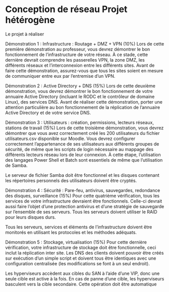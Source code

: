 # Conception de réseau Projet hétérogène

Le projet à réaliser

Démonstration 1 : Infrastructure : Routage + DMZ + VPN (10%)
Lors de cette première démonstration au professeur, vous devrez démontrer le bon fonctionnement de l’infrastructure de votre réseau. À ce stade, cette dernière devrait comprendre les passerelles VPN, la zone DMZ, les différents réseaux et l’interconnexion entre les différents sites. Avant de faire cette démonstration, assurez-vous que tous les sites soient en mesure de communiquer entre eux par l’entremise d’un VPN.

Démonstration 2 : Active Directory + DNS (15%)
Lors de cette deuxième démonstration, vous devrez démontrer le bon fonctionnement de votre annuaire Active Directory (incluant le RODC et le contrôleur de domaine Linux), des services DNS. Avant de réaliser cette démonstration, porter une attention particulière au bon fonctionnement de la réplication de l’annuaire Active Directory et de votre service DNS.

Démonstration 3 : Utilisateurs : création, permissions, lecteurs réseaux, stations de travail (15%)
Lors de cette troisième démonstration, vous devrez démontrer que vous avez correctement créé les 200 utilisateurs du fichier utilisateurs.csv disponible sur Moodle. Vous devrez configurer correctement l’appartenance de ses utilisateurs aux différents groupes de sécurité, de même que les scripts de login nécessaire au mappage des différents lecteurs réseau lors de leur connexion. À cette étape, l’utilisation des langages Power Shell et Batch sont essentiels de même que l’utilisation de Samba.

Le serveur de fichier Samba doit être fonctionnel et les disques contenant les répertoires personnels des utilisateurs doivent être cryptés.

Démonstration 4 : Sécurité : Pare-feu, antivirus, sauvegardes, redondance des disques, surveillance (15%)
Pour cette quatrième vérification, tous les services de votre infrastructure devraient être fonctionnels. Celle-ci devrait aussi faire l’objet d’une protection antivirus et d’une stratégie de sauvegarde sur l’ensemble de ses serveurs. Tous les serveurs doivent utiliser le RAID pour leurs disques durs.

Tous les serveurs, services et éléments de l’infrastructure doivent être monitorés en utilisant les protocoles et les méthodes adéquats.

Démonstration 5 : Stockage, virtualisation (15%)
Pour cette dernière vérification, votre infrastructure de stockage doit être fonctionnelle, ceci inclut la réplication inter site. Les DNS des clients doivent pouvoir être créés sur exécution d’un simple script et doivent tous être identiques avec une configuration centralisée (les modifications se font à un seul endroit).

Les hyperviseurs accèdent aux cibles du SAN à l’aide d’une VIP, donc une seule cible est active à la fois. En cas de panne d’une cible, les hyperviseurs basculent vers la cible secondaire. Cette opération doit être automatique
